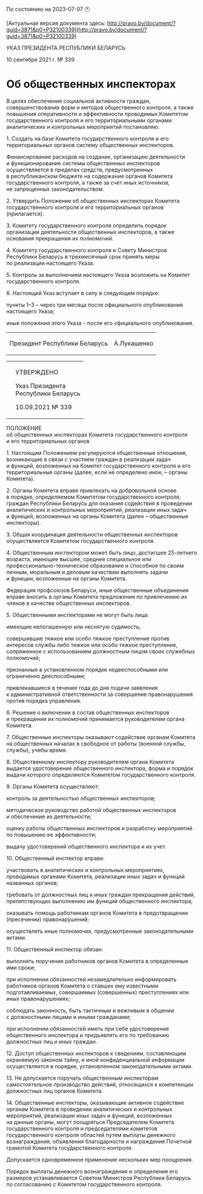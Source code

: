 По состоянию на 2023-07-07 &#x1F550;

[Актуальная версия документа здесь: http://pravo.by/document/?guid=3871&p0=P32100339](http://pravo.by/document/?guid=3871&p0=P32100339)

<p>УКАЗ ПРЕЗИДЕНТА РЕСПУБЛИКИ БЕЛАРУСЬ</p>
<p>10 сентября 2021 г. № 339</p>
<h1>Об общественных инспекторах</h1>
<p>В целях обеспечения социальной активности граждан, совершенствования форм и методов общественного контроля, а также повышения оперативности и эффективности проводимых Комитетом государственного контроля и его территориальными органами аналитических и контрольных мероприятий постановляю:</p>
<p>1. Создать на базе Комитета государственного контроля и его территориальных органов систему общественных инспекторов.</p>
<p>Финансирование расходов на создание, организацию деятельности и функционирование системы общественных инспекторов осуществляется в пределах средств, предусмотренных в республиканском бюджете на содержание органов Комитета государственного контроля, а также за счет иных источников, не запрещенных законодательством.</p>
<p>2. Утвердить Положение об общественных инспекторах Комитета государственного контроля и его территориальных органов (прилагается).</p>
<p>3. Комитету государственного контроля определить порядок организации деятельности общественных инспекторов, а также основания прекращения их полномочий.</p>
<p>4. Комитету государственного контроля и Совету Министров Республики Беларусь в трехмесячный срок принять меры по реализации настоящего Указа.</p>
<p>5. Контроль за выполнением настоящего Указа возложить на Комитет государственного контроля.</p>
<p>6. Настоящий Указ вступает в силу в следующем порядке:</p>
<p>пункты 1–3 – через три месяца после официального опубликования настоящего Указа;</p>
<p>иные положения этого Указа – после его официального опубликования.</p>
<p></p>
<table><tr>
<td><p>Президент Республики Беларусь</p></td>
<td><p>А.Лукашенко</p></td>
</tr></table>
<p></p>
<table><tr>
<td><p></p></td>
<td>
<p>УТВЕРЖДЕНО</p>
<p>Указ Президента<br>Республики Беларусь</p>
<p>10.09.2021 № 339</p>
</td>
</tr></table>
<p>ПОЛОЖЕНИЕ<br>об общественных инспекторах Комитета государственного контроля и его территориальных органов</p>
<p>1. Настоящим Положением регулируются общественные отношения, возникающие в связи с участием граждан в реализации задач и функций, возложенных на Комитет государственного контроля и его территориальные органы (далее, если не определено иное, – органы Комитета).</p>
<p>2. Органы Комитета вправе привлекать на добровольной основе в порядке, определяемом Комитетом государственного контроля, граждан Республики Беларусь для оказания содействия в проведении аналитических и контрольных мероприятий, реализации иных задач и функций, возложенных на органы Комитета (далее – общественные инспекторы).</p>
<p>3. Общая координация деятельности общественных инспекторов осуществляется Комитетом государственного контроля.</p>
<p>4. Общественным инспектором может быть лицо, достигшее 25-летнего возраста, имеющее высшее, среднее специальное или профессионально-техническое образование и способное по своим личным, моральным и деловым качествам выполнять задачи и функции, возложенные на органы Комитета.</p>
<p>Федерация профсоюзов Беларуси, иные общественные объединения вправе вносить в органы Комитета предложения по привлечению их членов в качестве общественных инспекторов.</p>
<p>5. Общественными инспекторами не могут быть лица:</p>
<p>имеющие непогашенную или неснятую судимость;</p>
<p>совершившие тяжкое или особо тяжкое преступление против интересов службы либо тяжкое или особо тяжкое преступление, сопряженное с использованием должностным лицом своих служебных полномочий;</p>
<p>признанные в установленном порядке недееспособными или ограниченно дееспособными;</p>
<p>привлекавшиеся в течение года до дня подачи заявления к административной ответственности за совершение правонарушения против порядка управления.</p>
<p>6. Решение о включении в состав общественных инспекторов и прекращении их полномочий принимается руководителем органа Комитета.</p>
<p>7. Общественные инспекторы оказывают содействие органам Комитета на общественных началах в свободное от работы (военной службы, службы), учебы время.</p>
<p>8. Общественному инспектору руководителем органа Комитета выдается удостоверение общественного инспектора, форма и порядок выдачи которого определяются Комитетом государственного контроля.</p>
<p>9. Органы Комитета осуществляют:</p>
<p>контроль за деятельностью общественных инспекторов;</p>
<p>методическое руководство работой общественных инспекторов и обеспечение их деятельности;</p>
<p>оценку работы общественных инспекторов и разработку мероприятий по повышению ее эффективности;</p>
<p>выдачу удостоверений общественного инспектора и их учет.</p>
<p>10. Общественный инспектор вправе:</p>
<p>участвовать в аналитических и контрольных мероприятиях, проводимых органами Комитета, реализации иных задач и функций названных органов;</p>
<p>требовать от должностных лиц и иных граждан прекращения действий, препятствующих выполнению им функций общественного инспектора;</p>
<p>оказывать помощь работникам органов Комитета в предотвращении (пресечении) правонарушений;</p>
<p>осуществлять иные полномочия, предусмотренные законодательными актами.</p>
<p>11. Общественный инспектор обязан:</p>
<p>выполнять поручения работников органов Комитета в определенные ими сроки;</p>
<p>при исполнении обязанностей незамедлительно информировать работников органов Комитета о ставших ему известными подготавливаемых, совершаемых (совершенных) преступлениях или иных правонарушениях;</p>
<p>соблюдать законность, быть тактичным и вежливым в общении с должностными лицами и иными гражданами;</p>
<p>при исполнении обязанностей иметь при себе удостоверение общественного инспектора и предъявлять его по требованию должностных лиц и иных граждан.</p>
<p>12. Доступ общественных инспекторов к сведениям, составляющим охраняемую законом тайну, и иной конфиденциальной информации осуществляется в порядке, установленном законодательными актами.</p>
<p>13. Не допускается поручать общественным инспекторам самостоятельное производство действий, относящихся к компетенции должностных лиц органов Комитета.</p>
<p>14. Общественные инспекторы, оказывающие активное содействие органам Комитета в проведении аналитических и контрольных мероприятий, реализации иных задач и функций, возложенных на данные органы, могут поощряться Председателем Комитета государственного контроля и председателями комитетов государственного контроля областей путем выплаты денежного вознаграждения, объявления благодарности и награждения Почетной грамотой Комитета государственного контроля.</p>
<p>Допускается одновременное применение нескольких мер поощрения.</p>
<p>Порядок выплаты денежного вознаграждения и определения его размеров устанавливается Советом Министров Республики Беларусь по согласованию с Комитетом государственного контроля.</p>
<p></p>